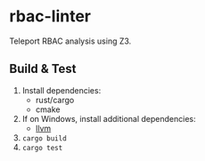 # rbac-linter
Teleport RBAC analysis using Z3.

## Build & Test

1. Install dependencies:
   * rust/cargo
   * cmake
1. If on Windows, install additional dependencies:
   * [llvm](https://community.chocolatey.org/packages/llvm)
1. `cargo build`
1. `cargo test`
